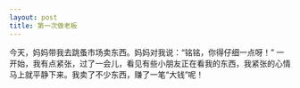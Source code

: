 ```yaml
---
layout: post
title: 第一次做老板
---
```



今天，妈妈带我去跳蚤市场卖东西。妈妈对我说：“铭铭，你得仔细一点呀！”
一开始，我有点紧张，过了一会儿，看见有些小朋友正在看我的东西，我紧张的心情马上就平静下来。我卖了不少东西，赚了一笔“大钱”呢！

